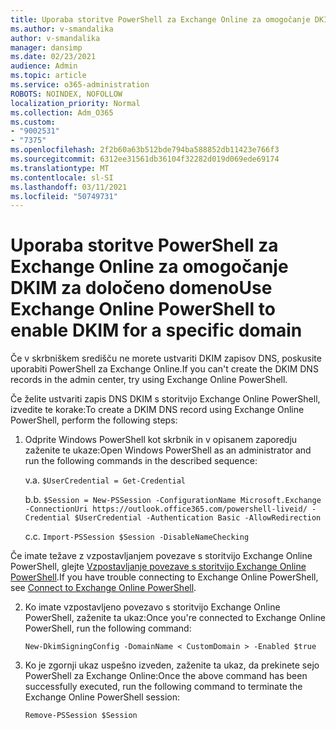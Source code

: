 ```yaml
---
title: Uporaba storitve PowerShell za Exchange Online za omogočanje DKIM za določeno domeno
ms.author: v-smandalika
author: v-smandalika
manager: dansimp
ms.date: 02/23/2021
audience: Admin
ms.topic: article
ms.service: o365-administration
ROBOTS: NOINDEX, NOFOLLOW
localization_priority: Normal
ms.collection: Adm_O365
ms.custom:
- "9002531"
- "7375"
ms.openlocfilehash: 2f2b60a63b512bde794ba588852db11423e766f3
ms.sourcegitcommit: 6312ee31561db36104f32282d019d069ede69174
ms.translationtype: MT
ms.contentlocale: sl-SI
ms.lasthandoff: 03/11/2021
ms.locfileid: "50749731"
---
```

# <a name="use-exchange-online-powershell-to-enable-dkim-for-a-specific-domain"></a><span data-ttu-id="3ee03-102">Uporaba storitve PowerShell za Exchange Online za omogočanje DKIM za določeno domeno</span><span class="sxs-lookup"><span data-stu-id="3ee03-102">Use Exchange Online PowerShell to enable DKIM for a specific domain</span></span>

<span data-ttu-id="3ee03-103">Če v skrbniškem središču ne morete ustvariti DKIM zapisov DNS, poskusite uporabiti PowerShell za Exchange Online.</span><span class="sxs-lookup"><span data-stu-id="3ee03-103">If you can't create the DKIM DNS records in the admin center, try using Exchange Online PowerShell.</span></span> 

<span data-ttu-id="3ee03-104">Če želite ustvariti zapis DNS DKIM s storitvijo Exchange Online PowerShell, izvedite te korake:</span><span class="sxs-lookup"><span data-stu-id="3ee03-104">To create a DKIM DNS record using Exchange Online PowerShell, perform the following steps:</span></span>

1. <span data-ttu-id="3ee03-105">Odprite Windows PowerShell kot skrbnik in v opisanem zaporedju zaženite te ukaze:</span><span class="sxs-lookup"><span data-stu-id="3ee03-105">Open Windows PowerShell as an administrator and run the following commands in the described sequence:</span></span>

    <span data-ttu-id="3ee03-106">v.</span><span class="sxs-lookup"><span data-stu-id="3ee03-106">a.</span></span> `$UserCredential = Get-Credential`

    <span data-ttu-id="3ee03-107">b.</span><span class="sxs-lookup"><span data-stu-id="3ee03-107">b.</span></span> `$Session = New-PSSession -ConfigurationName Microsoft.Exchange -ConnectionUri https://outlook.office365.com/powershell-liveid/ -Credential $UserCredential -Authentication Basic -AllowRedirection`

    <span data-ttu-id="3ee03-108">c.</span><span class="sxs-lookup"><span data-stu-id="3ee03-108">c.</span></span> `Import-PSSession $Session -DisableNameChecking`
    
<span data-ttu-id="3ee03-109">Če imate težave z vzpostavljanjem povezave s storitvijo Exchange Online PowerShell, glejte [Vzpostavljanje povezave s storitvijo Exchange Online PowerShell](https://docs.microsoft.com/powershell/exchange/connect-to-exchange-online-powershell).</span><span class="sxs-lookup"><span data-stu-id="3ee03-109">If you have trouble connecting to Exchange Online PowerShell, see [Connect to Exchange Online PowerShell](https://docs.microsoft.com/powershell/exchange/connect-to-exchange-online-powershell).</span></span>

2. <span data-ttu-id="3ee03-110">Ko imate vzpostavljeno povezavo s storitvijo Exchange Online PowerShell, zaženite ta ukaz:</span><span class="sxs-lookup"><span data-stu-id="3ee03-110">Once you're connected to Exchange Online PowerShell, run the following command:</span></span>

    `New-DkimSigningConfig -DomainName < CustomDomain > -Enabled $true`

3. <span data-ttu-id="3ee03-111">Ko je zgornji ukaz uspešno izveden, zaženite ta ukaz, da prekinete sejo PowerShell za Exchange Online:</span><span class="sxs-lookup"><span data-stu-id="3ee03-111">Once the above command has been successfully executed, run the following command to terminate the Exchange Online PowerShell session:</span></span>

    `Remove-PSSession $Session` 




